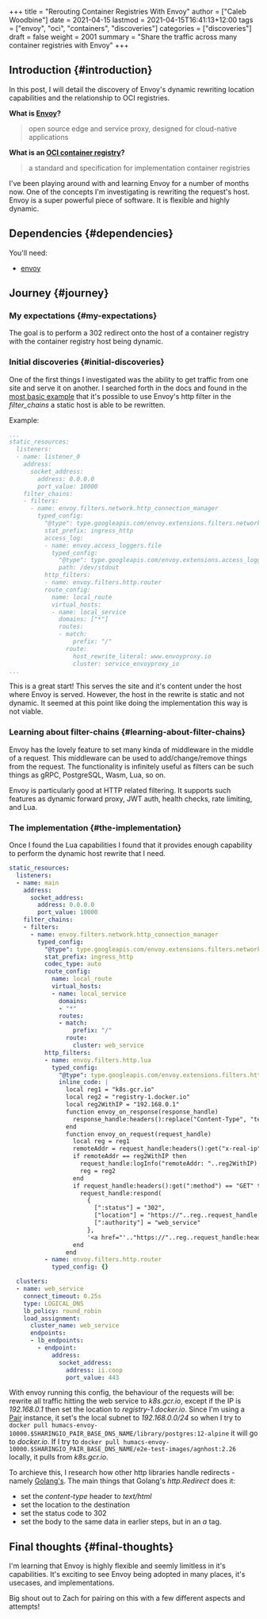 +++
title = "Rerouting Container Registries With Envoy"
author = ["Caleb Woodbine"]
date = 2021-04-15
lastmod = 2021-04-15T16:41:13+12:00
tags = ["envoy", "oci", "containers", "discoveries"]
categories = ["discoveries"]
draft = false
weight = 2001
summary = "Share the traffic across many container registries with Envoy"
+++

## Introduction {#introduction}

In this post, I will detail the discovery of Envoy's dynamic rewriting location capabilities and the relationship to OCI registries.

****What is [Envoy](https://www.envoyproxy.io/)?****

> open source edge and service proxy, designed for cloud-native applications

****What is an [OCI container registry](https://opencontainers.org/)?****

> a standard and specification for implementation container registries

I've been playing around with and learning Envoy for a number of months now. One of the concepts I'm investigating is rewriting the request's host.
Envoy is a super powerful piece of software. It is flexible and highly dynamic.


## Dependencies {#dependencies}

You'll need:

-   [envoy](https://www.envoyproxy.io/docs/envoy/latest/start/install)


## Journey {#journey}


### My expectations {#my-expectations}

The goal is to perform a 302 redirect onto the host of a container registry with the container registry host being dynamic.


### Initial discoveries {#initial-discoveries}

One of the first things I investigated was the ability to get traffic from one site and serve it on another.
I searched forth in the docs and found in the [most basic example](https://www.envoyproxy.io/docs/envoy/v1.17.1/start/quick-start/configuration-static) that it's possible to use Envoy's http filter in the _filter\_chains_ a static host is able to be rewritten.

Example:

```yaml
...
static_resources:
  listeners:
  - name: listener_0
    address:
      socket_address:
        address: 0.0.0.0
        port_value: 10000
    filter_chains:
    - filters:
      - name: envoy.filters.network.http_connection_manager
        typed_config:
          "@type": type.googleapis.com/envoy.extensions.filters.network.http_connection_manager.v3.HttpConnectionManager
          stat_prefix: ingress_http
          access_log:
          - name: envoy.access_loggers.file
            typed_config:
              "@type": type.googleapis.com/envoy.extensions.access_loggers.file.v3.FileAccessLog
              path: /dev/stdout
          http_filters:
          - name: envoy.filters.http.router
          route_config:
            name: local_route
            virtual_hosts:
            - name: local_service
              domains: ["*"]
              routes:
              - match:
                  prefix: "/"
                route:
                  host_rewrite_literal: www.envoyproxy.io
                  cluster: service_envoyproxy_io
...
```

This is a great start! This serves the site and it's content under the host where Envoy is served.
However, the host in the rewrite is static and not dynamic. It seemed at this point like doing the implementation this way is not viable.


### Learning about filter-chains {#learning-about-filter-chains}

Envoy has the lovely feature to set many kinda of middleware in the middle of a request.
This middleware can be used to add/change/remove things from the request.
The functionality is infinitely useful as filters can be such things as gRPC, PostgreSQL, Wasm, Lua, so on.

Envoy is particularly good at HTTP related filtering. It supports such features as dynamic forward proxy, JWT auth, health checks, rate limiting, and Lua.


### The implementation {#the-implementation}

Once I found the Lua capabilities I found that it provides enough capability to perform the dynamic host rewrite that I need.

```yaml
static_resources:
  listeners:
  - name: main
    address:
      socket_address:
        address: 0.0.0.0
        port_value: 10000
    filter_chains:
    - filters:
      - name: envoy.filters.network.http_connection_manager
        typed_config:
          "@type": type.googleapis.com/envoy.extensions.filters.network.http_connection_manager.v3.HttpConnectionManager
          stat_prefix: ingress_http
          codec_type: auto
          route_config:
            name: local_route
            virtual_hosts:
            - name: local_service
              domains:
              - "*"
              routes:
              - match:
                  prefix: "/"
                route:
                  cluster: web_service
          http_filters:
          - name: envoy.filters.http.lua
            typed_config:
              "@type": type.googleapis.com/envoy.extensions.filters.http.lua.v3.Lua
              inline_code: |
                local reg1 = "k8s.gcr.io"
                local reg2 = "registry-1.docker.io"
                local reg2WithIP = "192.168.0.1"
                function envoy_on_response(response_handle)
                  response_handle:headers():replace("Content-Type", "text/html; charset=utf-8")
                end
                function envoy_on_request(request_handle)
                  local reg = reg1
                  remoteAddr = request_handle:headers():get("x-real-ip")
                  if remoteAddr == reg2WithIP then
                    request_handle:logInfo("remoteAddr: "..reg2WithIP)
                    reg = reg2
                  end
                  if request_handle:headers():get(":method") == "GET" then
                    request_handle:respond(
                      {
                        [":status"] = "302",
                        ["location"] = "https://"..reg..request_handle:headers():get(":path"),
                        [":authority"] = "web_service"
                      },
                      '<a href="'.."https://"..reg..request_handle:headers():get(":path")..'">'.."302".."</a>.\n")
                  end
                end
          - name: envoy.filters.http.router
            typed_config: {}

  clusters:
  - name: web_service
    connect_timeout: 0.25s
    type: LOGICAL_DNS
    lb_policy: round_robin
    load_assignment:
      cluster_name: web_service
      endpoints:
      - lb_endpoints:
        - endpoint:
            address:
              socket_address:
                address: ii.coop
                port_value: 443
```

With envoy running this config, the behaviour of the requests will be:
rewrite all traffic hitting the web service to _k8s.gcr.io_, except if the IP is _192.168.0.1_ then set the location to _registry-1.docker.io_.
Since I'm using a [Pair](https://github.com/sharingio/pair) instance, it set's the local subnet to _192.168.0.0/24_ so when I try to `docker pull humacs-envoy-10000.$SHARINGIO_PAIR_BASE_DNS_NAME/library/postgres:12-alpine` it will go to _docker.io_.
If I try to `docker pull humacs-envoy-10000.$SHARINGIO_PAIR_BASE_DNS_NAME/e2e-test-images/agnhost:2.26` locally, it pulls from _k8s.gcr.io_.

To archieve this, I research how other http libraries handle redirects - namely [Golang's](https://golang.org/src/net/http/server.go?s=66471:66536#L2179).
The main things that Golang's _http.Redirect_ does it:

-   set the _content-type_ header to _text/html_
-   set the location to the destination
-   set the status code to 302
-   set the body to the same data in earlier steps, but in an _a_ tag.


## Final thoughts {#final-thoughts}

I'm learning that Envoy is highly flexible and seemly limitless in it's capabilities.
It's exciting to see Envoy being adopted in many places, it's usecases, and implementations.

Big shout out to Zach for pairing on this with a few different aspects and attempts!
